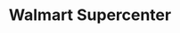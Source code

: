 ---
title: "Walmart Supercenter"
url: /chandler/walmart-supercenter-west-chandler-boulevard/
shop: Supermarkt
---